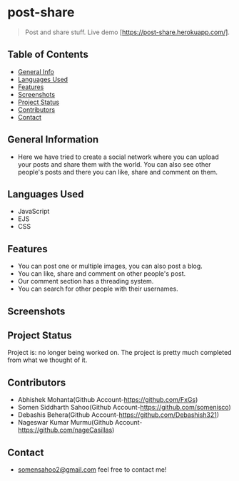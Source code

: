 <!-- # post-share
Post and Share stuff.
https://post-share.herokuapp.com/ -->

# post-share
> Post and share stuff.
> Live demo [https://post-share.herokuapp.com/]. 

## Table of Contents
* [General Info](#general-information)
* [Languages Used](#Languages-used)
* [Features](#features)
* [Screenshots](#screenshots)
* [Project Status](#project-status)
* [Contributors](#Contributors)
* [Contact](#contact)

## General Information
- Here we have tried to create a social network where you can upload your posts and share them with the world. You can also see other people's posts and there you can like, share and comment on them. 


## Languages Used
- JavaScript
- EJS
- CSS

## Features
- You can post one or multiple images, you can also post a blog.
- You can like, share and comment on other people's post.
- Our comment section has a threading system.
- You can search for other people with their usernames.

## Screenshots

## Project Status
Project is: no longer being worked on. The project is pretty much completed from what we thought of it.

## Contributors
- Abhishek Mohanta(Github Account-https://github.com/FxGs)
- Somen Siddharth Sahoo(Github Account-https://github.com/somenisco)
- Debashis Behera(Github Account-https://github.com/Debashish321)
- Nageswar Kumar Murmu(Github Account-https://github.com/nageCasillas)

## Contact
- somensahoo2@gmail.com feel free to contact me!
